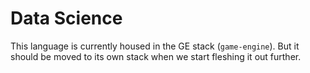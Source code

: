 # Data Science

This language is currently housed in the GE stack (`game-engine`).  But it should be moved to its own stack when we start fleshing it out further.
